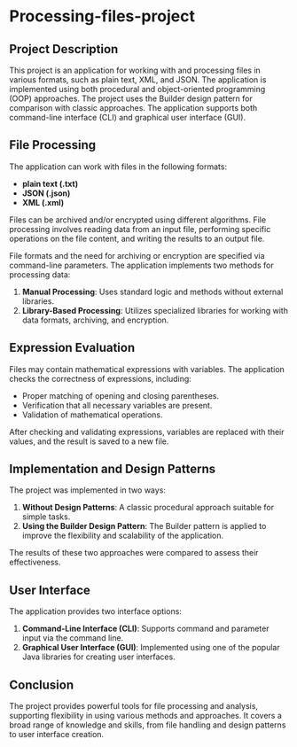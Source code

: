 # Processing-files-project

## Project Description

This project is an application for working with and processing files in various formats, such as plain text, XML, and JSON. The application is implemented using both procedural and object-oriented programming (OOP) approaches. The project uses the Builder design pattern for comparison with classic approaches. The application supports both command-line interface (CLI) and graphical user interface (GUI).

## File Processing

The application can work with files in the following formats:
- **plain text (.txt)**
- **JSON (.json)**
- **XML (.xml)**

Files can be archived and/or encrypted using different algorithms. File processing involves reading data from an input file, performing specific operations on the file content, and writing the results to an output file.

File formats and the need for archiving or encryption are specified via command-line parameters. The application implements two methods for processing data:
1. **Manual Processing**: Uses standard logic and methods without external libraries.
2. **Library-Based Processing**: Utilizes specialized libraries for working with data formats, archiving, and encryption.

## Expression Evaluation

Files may contain mathematical expressions with variables. The application checks the correctness of expressions, including:
- Proper matching of opening and closing parentheses.
- Verification that all necessary variables are present.
- Validation of mathematical operations.

After checking and validating expressions, variables are replaced with their values, and the result is saved to a new file.

## Implementation and Design Patterns

The project was implemented in two ways:

1. **Without Design Patterns**: A classic procedural approach suitable for simple tasks.
2. **Using the Builder Design Pattern**: The Builder pattern is applied to improve the flexibility and scalability of the application.

The results of these two approaches were compared to assess their effectiveness.

## User Interface

The application provides two interface options:
1. **Command-Line Interface (CLI)**: Supports command and parameter input via the command line.
2. **Graphical User Interface (GUI)**: Implemented using one of the popular Java libraries for creating user interfaces.

## Conclusion

The project provides powerful tools for file processing and analysis, supporting flexibility in using various methods and approaches. It covers a broad range of knowledge and skills, from file handling and design patterns to user interface creation.